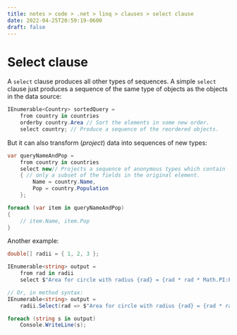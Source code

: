 ```yaml
---
title: notes > code > .net > linq > clauses > select clause
date: 2022-04-25T20:59:19-0600
draft: false
---
```

# Select clause
A `select` clause produces all other types of sequences. A simple `select` clause just produces a sequence of the same type of objects as the objects in the data source:

```cs
IEnumerable<Country> sortedQuery =
    from country in countries
    orderby country.Area // Sort the elements in some new order.
    select country; // Produce a sequence of the reordered objects.
```

But it can also transform (*project*) data into sequences of new types:
```cs
var queryNameAndPop =
    from country in countries
    select new// Projects a sequence of anonymous types which contain
    { // only a subset of the fields in the original element.
        Name = country.Name,
        Pop = country.Population
    };

foreach (var item in queryNameAndPop) 
{
    // item.Name, item.Pop
}
```

Another example:
```cs
double[] radii = { 1, 2, 3 };

IEnumerable<string> output =
    from rad in radii
    select $"Area for circle with radius {rad} = {rad * rad * Math.PI:F2}";

// Or, in method syntax:
IEnumerable<string> output =
    radii.Select(rad => $"Area for circle with radius {rad} = {rad * rad * Math.PI:F2}";

foreach (string s in output)
    Console.WriteLine(s);
```
